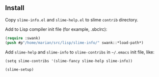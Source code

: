 ## Install

Copy `slime-info.el` and `slime-help.el` to slime `contrib` directory.

Add to Lisp compiler init file (for example, .sbclrc):

```lisp
(require :swank)
(push #p"/home/marian/src/lisp/slime-info/" swank::*load-path*)
```

Add `slime-help` and `slime-info` to `slime-contribs` in `~/.emacs` init file, like:

```
(setq slime-contribs '(slime-fancy slime-help slime-info))

(slime-setup)
```
